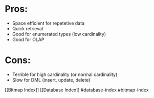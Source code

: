 # Pros:
- Space efficient for repetetive data
- Quick retrieval
- Good for enumerated types (low cardinality)
- Good for OLAP

# Cons:
- Terrible for high cardinality (or normal cardinality)
- Slow for DML (insert, update, delete)

[[Bitmap Index]]
[[Database Index]]
#database-index 
#bitmap-index 